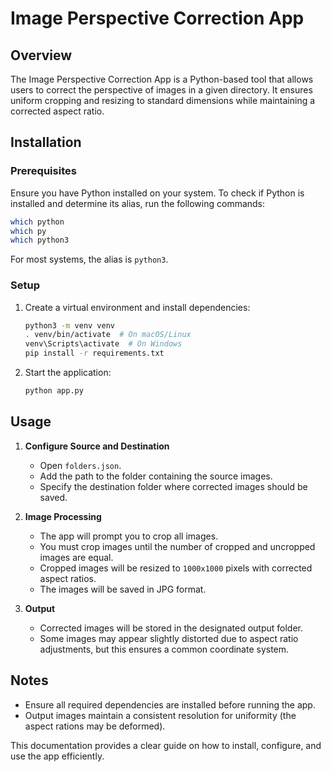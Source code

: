 # Image Perspective Correction App

## Overview
The Image Perspective Correction App is a Python-based tool that allows users to correct the perspective of images in a given directory. It ensures uniform cropping and resizing to standard dimensions while maintaining a corrected aspect ratio.

## Installation
### Prerequisites
Ensure you have Python installed on your system. To check if Python is installed and determine its alias, run the following commands:

```sh
which python
which py
which python3
```

For most systems, the alias is `python3`.

### Setup
1. Create a virtual environment and install dependencies:

   ```sh
   python3 -m venv venv
   . venv/bin/activate  # On macOS/Linux
   venv\Scripts\activate  # On Windows
   pip install -r requirements.txt
   ```

2. Start the application:

   ```sh
   python app.py
   ```

## Usage
1. **Configure Source and Destination**
   - Open `folders.json`.
   - Add the path to the folder containing the source images.
   - Specify the destination folder where corrected images should be saved.

2. **Image Processing**
   - The app will prompt you to crop all images.
   - You must crop images until the number of cropped and uncropped images are equal.
   - Cropped images will be resized to `1000x1000` pixels with corrected aspect ratios.
   - The images will be saved in JPG format.

3. **Output**
   - Corrected images will be stored in the designated output folder.
   - Some images may appear slightly distorted due to aspect ratio adjustments, but this ensures a common coordinate system.

## Notes
- Ensure all required dependencies are installed before running the app.
- Output images maintain a consistent resolution for uniformity (the aspect rations may be deformed).

This documentation provides a clear guide on how to install, configure, and use the app efficiently.

